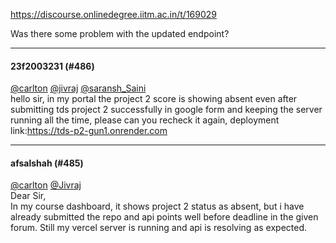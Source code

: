https://discourse.onlinedegree.iitm.ac.in/t/169029

Was there some problem with the updated endpoint?</p><hr>

<h4>23f2003231 (#486)</h4>
<p><a class="mention" href="/u/carlton">@carlton</a> <a class="mention" href="/u/jivraj">@jivraj</a> <a class="mention" href="/u/saransh_saini">@saransh_Saini</a><br/>
hello sir, in my portal the project 2 score is showing absent even after submitting tds project 2 successfully in google form and keeping the server running all the time, please can you recheck it again, deployment link:<a href="https://tds-p2-gun1.onrender.com" rel="noopener nofollow ugc">https://tds-p2-gun1.onrender.com</a></p><hr>

<h4>afsalshah (#485)</h4>
<p><a class="mention" href="/u/carlton">@carlton</a> <a class="mention" href="/u/jivraj">@Jivraj</a><br/>
Dear Sir,<br/>
In my course dashboard, it shows project 2 status as absent, but i have already submitted the repo and api points well before deadline in the given forum. Still my vercel server is running and api is resolving as expected.
